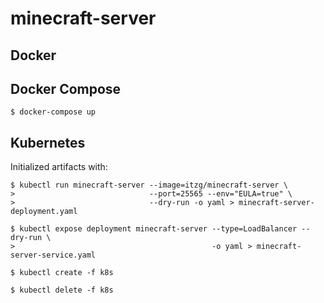# minecraft-server

## Docker

## Docker Compose

```console
$ docker-compose up
```

## Kubernetes

Initialized artifacts with:

```console
$ kubectl run minecraft-server --image=itzg/minecraft-server \ 
>                              --port=25565 --env="EULA=true" \
>                              --dry-run -o yaml > minecraft-server-deployment.yaml
```

```console
$ kubectl expose deployment minecraft-server --type=LoadBalancer --dry-run \
>                                            -o yaml > minecraft-server-service.yaml
```

```console
$ kubectl create -f k8s
```

```console
$ kubectl delete -f k8s
```
